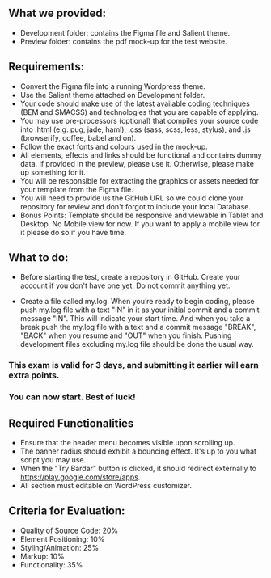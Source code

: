 ## What we provided:

- Development folder: contains the Figma file and Salient theme.
- Preview folder: contains the pdf mock-up for the test website.

## Requirements:

- Convert the Figma file into a running Wordpress theme.
- Use the Salient theme attached on Development folder.
- Your code should make use of the latest available coding techniques (BEM and SMACSS) and technologies that you are capable of applying.
- You may use pre-processors (optional) that compiles your source code into .html (e.g. pug, jade, haml), .css (sass, scss, less, stylus), and .js (browserify, coffee, babel and on).
- Follow the exact fonts and colours used in the mock-up.
- All elements, effects and links should be functional and contains dummy data. If provided in the preview, please use it. Otherwise, please make up something for it.
- You will be responsible for extracting the graphics or assets needed for your template from the Figma file.
- You will need to provide us the GitHub URL so we could clone your repository for review and don't forgot to include your local Database.
- Bonus Points: Template should be responsive and viewable in Tablet and Desktop. No Mobile view for now. If you want to apply a mobile view for it please do so if you have time.

## What to do:

- Before starting the test, create a repository in GitHub. Create your account if you don't have one yet. Do not commit anything yet.

- Create a file called my.log. When you’re ready to begin coding, please push my.log file with a text "IN" in it as your initial commit and a commit message "IN". This will indicate your start time. And when you take a break push the my.log file with a text and a commit message "BREAK", "BACK" when you resume and "OUT" when you finish. Pushing development files excluding my.log file should be done the usual way.

### This exam is valid for 3 days, and submitting it earlier will earn extra points.
### You can now start. Best of luck!

## Required Functionalities

- Ensure that the header menu becomes visible upon scrolling up.
- The banner radius should exhibit a bouncing effect. It's up to you what script you may use.
- When the "Try Bardar" button is clicked, it should redirect externally to https://play.google.com/store/apps.
- All section must editable on WordPress customizer.

## Criteria for Evaluation:
- Quality of Source Code: 20%
- Element Positioning: 10%
- Styling/Animation: 25%
- Markup: 10%
- Functionality: 35%